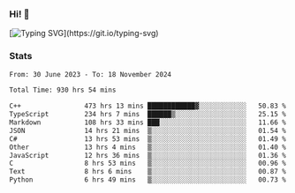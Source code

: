 ### Hi!  👋

[![Typing SVG](https://readme-typing-svg.herokuapp.com?font=Fira+Code&pause=1000&width=435&lines=Hello!+I'm+Texiwustion.)](https://git.io/typing-svg)

### Stats

<!--START_SECTION:waka-->

```txt
From: 30 June 2023 - To: 18 November 2024

Total Time: 930 hrs 54 mins

C++                473 hrs 13 mins ████████████▓░░░░░░░░░░░░   50.83 %
TypeScript         234 hrs 7 mins  ██████▒░░░░░░░░░░░░░░░░░░   25.15 %
Markdown           108 hrs 33 mins ███░░░░░░░░░░░░░░░░░░░░░░   11.66 %
JSON               14 hrs 21 mins  ▒░░░░░░░░░░░░░░░░░░░░░░░░   01.54 %
C#                 13 hrs 53 mins  ▒░░░░░░░░░░░░░░░░░░░░░░░░   01.49 %
Other              13 hrs 4 mins   ▒░░░░░░░░░░░░░░░░░░░░░░░░   01.40 %
JavaScript         12 hrs 36 mins  ▒░░░░░░░░░░░░░░░░░░░░░░░░   01.36 %
C                  8 hrs 53 mins   ▒░░░░░░░░░░░░░░░░░░░░░░░░   00.96 %
Text               8 hrs 6 mins    ▒░░░░░░░░░░░░░░░░░░░░░░░░   00.87 %
Python             6 hrs 49 mins   ▒░░░░░░░░░░░░░░░░░░░░░░░░   00.73 %
```

<!--END_SECTION:waka-->
